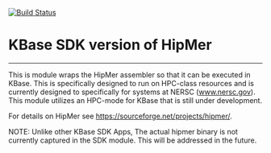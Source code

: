 [![Build Status](https://travis-ci.org/scanon/hipmer.svg?branch=master)](https://travis-ci.org/scanon/hipmer)

# KBase SDK version of HipMer
---

This is module wraps the HipMer assembler so that it can be executed in KBase.  This is specifically designed to run on HPC-class resources and
is currently designed to specifically for systems at NERSC (www.nersc.gov).  This module utilizes an HPC-mode for KBase that is still
under development.

For details on HipMer see https://sourceforge.net/projects/hipmer/.

NOTE: Unlike other KBase SDK Apps, The actual hipmer binary is not currently captured in the SDK module.  This will be addressed in the future.
